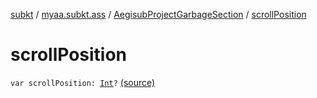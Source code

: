 [subkt](../../index.md) / [myaa.subkt.ass](../index.md) / [AegisubProjectGarbageSection](index.md) / [scrollPosition](./scroll-position.md)

# scrollPosition

`var scrollPosition: `[`Int`](https://kotlinlang.org/api/latest/jvm/stdlib/kotlin/-int/index.html)`?` [(source)](https://github.com/Myaamori/SubKt/blob/0.1.11/src/main/kotlin/myaa/subkt/ass/parser.kt#L762)